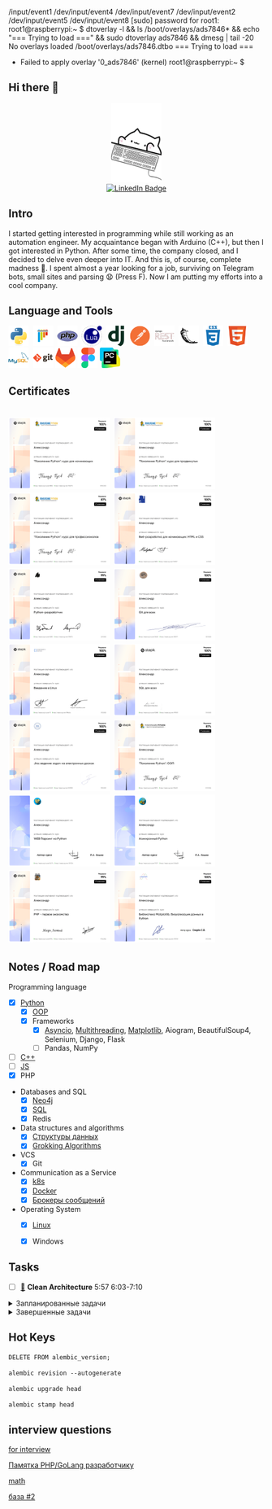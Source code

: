 /input/event1  /dev/input/event4  /dev/input/event7
/dev/input/event2  /dev/input/event5  /dev/input/event8
[sudo] password for root1: 
root1@raspberrypi:~ $ 
dtoverlay -l && ls /boot/overlays/ads7846* && echo "=== Trying to load ===" && sudo dtoverlay ads7846 && dmesg | tail -20
No overlays loaded
/boot/overlays/ads7846.dtbo
=== Trying to load ===
* Failed to apply overlay '0_ads7846' (kernel)
root1@raspberrypi:~ $ 

## Hi there 👋
<div id="header" align="center">
  <img src="https://github.com/ofrsed/ofrsed/blob/main/bongo-cat-typing.gif" width="100"/>
</div>


<div id="badges" align="center">
  <a href="https://t.me/ofrsed">
    <img src="https://img.shields.io/badge/Telegram-blue?style=for-the-badge&logo=telegram&logoColor=white" alt="LinkedIn Badge"/>
 
  </a>
</div>

## Intro

I started getting interested in programming while still working as an automation engineer. My acquaintance began with Arduino (C++), but then I got interested in Python. After some time, the company closed, and I decided to delve even deeper into IT. And this is, of course, complete madness 🧐. I spent almost a year looking for a job, surviving on Telegram bots, small sites and parsing :anguished: (Press F). Now I am putting my efforts into a cool company.

## Language and Tools
<div>
  <img src="https://github.com/devicons/devicon/blob/master/icons/python/python-original.svg" title="python" alt="python" width="40" height="40"/>&nbsp;
  <img src="https://github.com/devicons/devicon/blob/master/icons/pytest/pytest-original.svg" title="pytest" alt="pytest" width="40" height="40"/>&nbsp;
  <img src="https://github.com/devicons/devicon/blob/master/icons/php/php-original.svg" title="php" alt="php" width="40" height="40"/>&nbsp;
  <img src="https://github.com/devicons/devicon/blob/master/icons/lua/lua-original.svg" title="lua" alt="lua" width="40" height="40"/>&nbsp;
  <img src="https://github.com/devicons/devicon/blob/master/icons/django/django-plain.svg" title="django" alt="django" width="40" height="40"/>&nbsp;
  <img src="https://github.com/devicons/devicon/blob/master/icons/postman/postman-original.svg" title="postman" alt="postman" width="40" height="40"/>&nbsp;
  <img src="https://github.com/devicons/devicon/blob/master/icons/djangorest/djangorest-original.svg" title="djangorest" alt="djangorest" width="40" height="40"/>&nbsp;
  <img src="https://github.com/devicons/devicon/blob/master/icons/flask/flask-original.svg" title="flask" alt="flask" width="40" height="40"/>&nbsp;
  <img src="https://github.com/devicons/devicon/blob/master/icons/css3/css3-plain-wordmark.svg"  title="CSS3" alt="CSS" width="40" height="40"/>&nbsp;
  <img src="https://github.com/devicons/devicon/blob/master/icons/html5/html5-original.svg" title="HTML5" alt="HTML" width="40" height="40"/>&nbsp;
  <img src="https://github.com/devicons/devicon/blob/master/icons/mysql/mysql-original-wordmark.svg" title="MySQL"  alt="MySQL" width="40" height="40"/>&nbsp;
  <img src="https://github.com/devicons/devicon/blob/master/icons/git/git-original-wordmark.svg" title="Git" **alt="Git" width="40" height="40"/>
  <img src="https://github.com/devicons/devicon/blob/master/icons/gitlab/gitlab-original.svg" title="gitlab" **alt="gitlab" width="40" height="40"/>
  <img src="https://github.com/devicons/devicon/blob/master/icons/figma/figma-original.svg" title="figma" **alt="figma" width="40" height="40"/>
  <img src="https://github.com/devicons/devicon/blob/master/icons/pycharm/pycharm-original.svg" title="pycharm" **alt="pycharm" width="40" height="40"/>
</div>


## Certificates
<div>
<h1>
  <img src="https://github.com/ofrsed/ofrsed/blob/main/certificates/1-1.png" width="200px"/>
  <img src="https://github.com/ofrsed/ofrsed/blob/main/certificates/2-1.png" width="200px"/>
  <img src="https://github.com/ofrsed/ofrsed/blob/main/certificates/3-1.png" width="200px"/>
  <img src="https://github.com/ofrsed/ofrsed/blob/main/certificates/4-1.png" width="200px"/>
  <img src="https://github.com/ofrsed/ofrsed/blob/main/certificates/5-1.png" width="200px"/>
  <img src="https://github.com/ofrsed/ofrsed/blob/main/certificates/6-1.png" width="200px"/>
  <img src="https://github.com/ofrsed/ofrsed/blob/main/certificates/7-1.png" width="200px"/>
  <img src="https://github.com/ofrsed/ofrsed/blob/main/certificates/8-1.png" width="200px"/>
  <img src="https://github.com/ofrsed/ofrsed/blob/main/certificates/9-1.png" width="200px"/>
  <img src="https://github.com/ofrsed/ofrsed/blob/main/certificates/10-1.png" width="200px"/>
  <img src="https://github.com/ofrsed/ofrsed/blob/main/certificates/11-1.png" width="200px"/>
  <img src="https://github.com/ofrsed/ofrsed/blob/main/certificates/12-1.png" width="200px"/>
  <img src="https://github.com/ofrsed/ofrsed/blob/main/certificates/13-1.png" width="200px"/>
  <img src="https://github.com/ofrsed/ofrsed/blob/main/certificates/14-1.png" width="200px"/>


</h1>
</div>

## Notes / Road map

Programming language
  - [x] [Python](https://github.com/ofrsed/Notes/blob/main/Python/python_notes.md)
    - [x] [OOP](https://github.com/ofrsed/Notes/blob/main/Python/python_oop_notes.md)
    - [x] Frameworks
      - [x] [Asyncio](https://github.com/ofrsed/Notes/blob/main/Python/Frameworks/asyncio.md), [Multithreading](https://github.com/ofrsed/Notes/blob/main/Python/Frameworks/multithreading.md),  [Matplotlib](https://github.com/ofrsed/Notes/blob/main/Python/Frameworks/matplotlib.md), Aiogram, BeautifulSoup4, Selenium, Django, Flask
      - [ ] Pandas, NumPy
  - [ ] [C++](https://github.com/ofrsed/Notes/blob/main/%D0%A1/C%2B%2B.md)
  - [ ] [JS](https://github.com/ofrsed/Notes/blob/main/JavaScript/javascript_notes.md)
  - [x] PHP

- Databases and SQL
  - [x] [Neo4j](https://github.com/ofrsed/Notes/blob/main/neo4j/neo4j_notes.md)
  - [x] [SQL](https://github.com/ofrsed/Notes/blob/main/SQL/sql_notes.md)
  - [x] Redis
- Data structures and algorithms
  - [x] [Структуры данных](https://github.com/ofrsed/Notes/blob/main/data%20structures%20and%20algorithms/data%20structures.md) 
  - [x] [Grokking Algorithms](https://github.com/ofrsed/ofrsed/blob/main/Grokaem_algoritmy.pdf)
- VCS
  - [x] Git
- Communication as a Service
  - [x] [k8s](https://github.com/ofrsed/Notes/blob/main/communication_as_a_service/k8s.md)
  - [x] [Docker](https://github.com/ofrsed/Notes/blob/main/communication_as_a_service/docker.md)
  - [x] [Брокеры сообщений](https://github.com/ofrsed/Notes/blob/main/communication_as_a_service/message_broker.md)
- Operating System
  - [x] [Linux](https://github.com/ofrsed/Notes/blob/main/Linux/linux_notes.md)
  - [x] Windows 


## Tasks

- [ ] [🎥](https://www.youtube.com/watch?v=WlCDcr8JYFU) __Clean Architecture__ 5:57 6:03-7:10

<details>
  <summary>Запланированные задачи</summary>

- [ ] 📚 __Поколение Python: алгоритмы и структуры данных__ - курс выходит 1 апреля  
- [ ] [📚](https://stepik.org/course/193691/syllabus) __C/C++__
- [ ] [🎥](https://www.youtube.com/watch?v=eDuuKvIWzew&list=PLA0M1Bcd0w8zmegfAUfFMiACPKfdW4ifD) __NumPy__
- [ ] [🎥](https://www.youtube.com/watch?v=HemPVRvVm40&list=PLBP4Q3FNSLK2EujXiPUeTIOVnydZS8YJk) __Pandas__
- [ ] [🎥](https://www.youtube.com/watch?v=gA3A_epB3So&t=755s) __База по оптимизации PostgreSQL__
- [ ] 🌐 __K8S__
- [ ] 🌐 __модуль OS__
- [ ] 🌐 __Chrome DevTools__
- [ ] 🌐 __1C__
- [ ] 🌐 __Bitrix__
- [ ] 🌐 __Балансировщики нагрузки__
- [ ] 🌐 __sqlalchemy (доп.)__
- [ ] 🌐 __WSGI__
- [ ] 🌐 __TDD__
- [ ] 🌐 __профилирование__

sqlalchemy 
</details>
<details>
  <summary>Завершенные задачи</summary>

от 15.02
- [x] [📚](https://stepik.org/course/199114/syllabus) Брокеры сообщений. Apache Kafka
- [x] [🎥](https://www.youtube.com/watch?v=bcMZGPIeGzk) __Middleware in FastAPI__
- [x] [🎥](https://www.youtube.com/playlist?list=PLDyvV36pndZFHXjXuwA_NywNrVQO0aQqb) __GIT (пусть хранится тут)__
- [x] [🎥](https://www.youtube.com/watch?v=dKxiHlZvULQ) __Типизирование (пусть хранится тут)__

</details>

## Hot Keys

`DELETE FROM alembic_version;`

`alembic revision --autogenerate`

`alembic upgrade head`

`alembic stamp head`


## interview questions
[for interview](https://github.com/ofrsed/Notes/blob/main/interview_questions.md)

[Памятка PHP/GoLang разработчику](https://backendinterview.ru/os)

[math](https://github.com/ofrsed/Notes/blob/main/math.md)

[база #2](https://github.com/yakimka/python_interview_questions)




<!--
**ofrsed/ofrsed** is a ✨ _special_ ✨ repository because its `README.md` (this file) appears on your GitHub profile.


Here are some ideas to get you started:

- 🔭 I’m currently working on ...
- 🌱 I’m currently learning ...
- 👯 I’m looking to collaborate on ...
- 🤔 I’m looking for help with ...
- 💬 Ask me about ...
- 📫 How to reach me: ...
- 😄 Pronouns: ...
- ⚡ Fun fact: ...
-->
